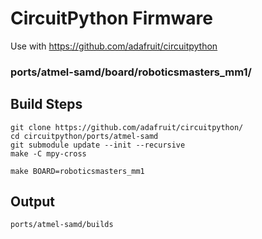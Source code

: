 # CircuitPython Firmware
Use with https://github.com/adafruit/circuitpython

### ports/atmel-samd/board/roboticsmasters_mm1/

## Build Steps

```
git clone https://github.com/adafruit/circuitpython/
cd circuitpython/ports/atmel-samd
git submodule update --init --recursive
make -C mpy-cross

make BOARD=roboticsmasters_mm1
```

## Output

```
ports/atmel-samd/builds
```
